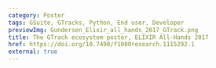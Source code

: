 ```yaml
---
category: Poster
tags: GSuite, GTracks, Python, End user, Developer
previewImg: Gundersen_Elixir_all_hands_2017_GTrack.png
title: The GTrack ecosystem poster, ELIXIR All-Hands 2017
href: https://doi.org/10.7490/f1000research.1115292.1
external: true
---
```

